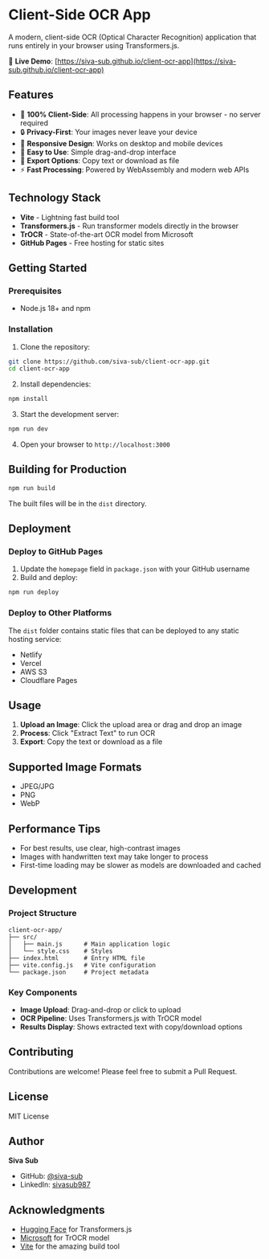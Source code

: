 # Client-Side OCR App

A modern, client-side OCR (Optical Character Recognition) application that runs entirely in your browser using Transformers.js.

🔗 **Live Demo**: [https://siva-sub.github.io/client-ocr-app](https://siva-sub.github.io/client-ocr-app)

## Features

- 🚀 **100% Client-Side**: All processing happens in your browser - no server required
- 🔒 **Privacy-First**: Your images never leave your device
- 📱 **Responsive Design**: Works on desktop and mobile devices
- 🎯 **Easy to Use**: Simple drag-and-drop interface
- 💾 **Export Options**: Copy text or download as file
- ⚡ **Fast Processing**: Powered by WebAssembly and modern web APIs

## Technology Stack

- **Vite** - Lightning fast build tool
- **Transformers.js** - Run transformer models directly in the browser
- **TrOCR** - State-of-the-art OCR model from Microsoft
- **GitHub Pages** - Free hosting for static sites

## Getting Started

### Prerequisites

- Node.js 18+ and npm

### Installation

1. Clone the repository:
```bash
git clone https://github.com/siva-sub/client-ocr-app.git
cd client-ocr-app
```

2. Install dependencies:
```bash
npm install
```

3. Start the development server:
```bash
npm run dev
```

4. Open your browser to `http://localhost:3000`

## Building for Production

```bash
npm run build
```

The built files will be in the `dist` directory.

## Deployment

### Deploy to GitHub Pages

1. Update the `homepage` field in `package.json` with your GitHub username
2. Build and deploy:
```bash
npm run deploy
```

### Deploy to Other Platforms

The `dist` folder contains static files that can be deployed to any static hosting service:
- Netlify
- Vercel
- AWS S3
- Cloudflare Pages

## Usage

1. **Upload an Image**: Click the upload area or drag and drop an image
2. **Process**: Click "Extract Text" to run OCR
3. **Export**: Copy the text or download as a file

## Supported Image Formats

- JPEG/JPG
- PNG
- WebP

## Performance Tips

- For best results, use clear, high-contrast images
- Images with handwritten text may take longer to process
- First-time loading may be slower as models are downloaded and cached

## Development

### Project Structure

```
client-ocr-app/
├── src/
│   ├── main.js      # Main application logic
│   └── style.css    # Styles
├── index.html       # Entry HTML file
├── vite.config.js   # Vite configuration
└── package.json     # Project metadata
```

### Key Components

- **Image Upload**: Drag-and-drop or click to upload
- **OCR Pipeline**: Uses Transformers.js with TrOCR model
- **Results Display**: Shows extracted text with copy/download options

## Contributing

Contributions are welcome! Please feel free to submit a Pull Request.

## License

MIT License

## Author

**Siva Sub**
- GitHub: [@siva-sub](https://github.com/siva-sub)
- LinkedIn: [sivasub987](https://www.linkedin.com/in/sivasub987)

## Acknowledgments

- [Hugging Face](https://huggingface.co/) for Transformers.js
- [Microsoft](https://github.com/microsoft/unilm/tree/master/trocr) for TrOCR model
- [Vite](https://vitejs.dev/) for the amazing build tool